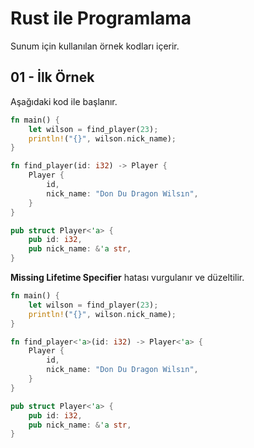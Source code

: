 # Rust ile Programlama

Sunum için kullanılan örnek kodları içerir.

## 01 - İlk Örnek

Aşağıdaki kod ile başlanır.

```rust
fn main() {
    let wilson = find_player(23);
    println!("{}", wilson.nick_name);
}

fn find_player(id: i32) -> Player {
    Player {
        id,
        nick_name: "Don Du Dragon Wilsın",
    }
}

pub struct Player<'a> {
    pub id: i32,
    pub nick_name: &'a str,
}
```

**Missing Lifetime Specifier** hatası vurgulanır ve düzeltilir.

```rust
fn main() {
    let wilson = find_player(23);
    println!("{}", wilson.nick_name);
}

fn find_player<'a>(id: i32) -> Player<'a> {
    Player {
        id,
        nick_name: "Don Du Dragon Wilsın",
    }
}

pub struct Player<'a> {
    pub id: i32,
    pub nick_name: &'a str,
}
```